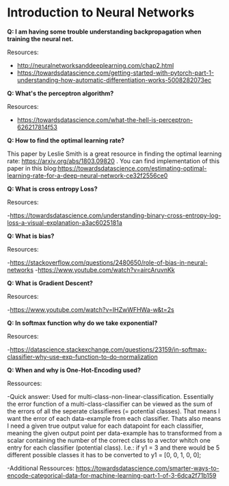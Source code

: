 # Introduction to Neural Networks

**Q: I am having some trouble understanding backpropagation when training the neural net.**

Resources:

- http://neuralnetworksanddeeplearning.com/chap2.html
- https://towardsdatascience.com/getting-started-with-pytorch-part-1-understanding-how-automatic-differentiation-works-5008282073ec

**Q: What's the perceptron algorithm?**

Resources:

- https://towardsdatascience.com/what-the-hell-is-perceptron-626217814f53

**Q: How to find the optimal learning rate?**

This paper by Leslie Smith is a great resource in finding the optimal learning rate: https://arxiv.org/abs/1803.09820 . You can find implementation of this paper in this blog:https://towardsdatascience.com/estimating-optimal-learning-rate-for-a-deep-neural-network-ce32f2556ce0

**Q: What is cross entropy Loss?**

Resources:

-https://towardsdatascience.com/understanding-binary-cross-entropy-log-loss-a-visual-explanation-a3ac6025181a

**Q: What is bias?**

Resources:

-https://stackoverflow.com/questions/2480650/role-of-bias-in-neural-networks
-https://www.youtube.com/watch?v=aircAruvnKk

**Q: What is Gradient Descent?**

Resources:

-https://www.youtube.com/watch?v=IHZwWFHWa-w&t=2s

**Q: In softmax function why do we take exponential?**

Resources:

-https://datascience.stackexchange.com/questions/23159/in-softmax-classifier-why-use-exp-function-to-do-normalization

**Q: When and why is One-Hot-Encoding used?**

Ressources: 

-Quick answer: Used for multi-class-non-linear-classification. 
Essentially the error function of a multi-class-classifier can be viewed as the sum of the errors of all the seperate classifieres (= potential classes). 
That means I want the error of each data-example from each classifier. 
Thats also means I need a given true output value for each datapoint for each classifier, meaning the given output point per data-example has to transformed from a scalar containing the number of the correct class to a vector whitch one entry for each classifier (potential class). 
I.e.: if y1 = 3 and there would be 5 different possible classes it has to be converted to y1 = [0, 0, 1, 0, 0]; 

-Additional Ressources: 
https://towardsdatascience.com/smarter-ways-to-encode-categorical-data-for-machine-learning-part-1-of-3-6dca2f71b159


        
